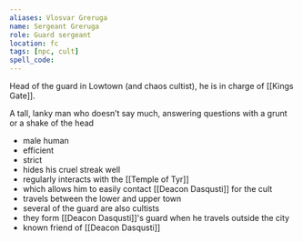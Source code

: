 ```yaml
---
aliases: Vlosvar Greruga
name: Sergeant Greruga
role: Guard sergeant
location: fc
tags: [npc, cult]
spell_code:
---
```


Head of the guard in Lowtown (and chaos cultist), he is in charge of [[Kings Gate]].

A tall, lanky man who doesn’t say much, answering questions with a grunt or a shake of the head

- male human
- efficient
- strict
- hides his cruel streak well
- regularly interacts with the [[Temple of Tyr]]
- which allows him to easily contact [[Deacon Dasqusti]] for the cult
- travels between the lower and upper town
- several of the guard are also cultists
- they form [[Deacon Dasqusti]]'s guard when he travels outside the city
- known friend of [[Deacon Dasqusti]]